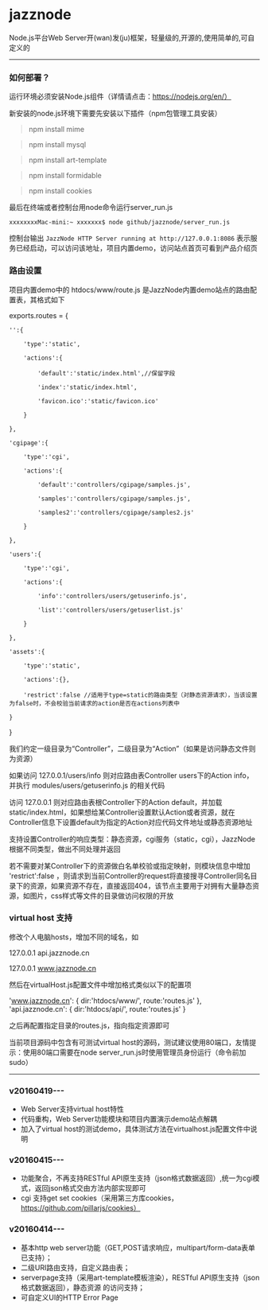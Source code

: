 # jazznode
Node.js平台Web Server开(wan)发(ju)框架，轻量级的,开源的,使用简单的,可自定义的

***

### 如何部署？

运行环境必须安装Node.js组件（详情请点击：https://nodejs.org/en/）

新安装的node.js环境下需要先安装以下插件（npm包管理工具安装）

> npm install mime

> npm install mysql

> npm install art-template

> npm install formidable

> npm install cookies

最后在终端或者控制台用node命令运行server_run.js

`xxxxxxxxMac-mini:~ xxxxxxx$ node github/jazznode/server_run.js`

控制台输出 `JazzNode HTTP Server running at http://127.0.0.1:8086` 表示服务已经启动，可以访问该地址，项目内置demo，访问站点首页可看到产品介绍页

### 路由设置

项目内置demo中的 htdocs/www/route.js 是JazzNode内置demo站点的路由配置表，其格式如下

exports.routes = {

    '':{

        'type':'static',

        'actions':{

            'default':'static/index.html',//保留字段

            'index':'static/index.html',

            'favicon.ico':'static/favicon.ico'

        }

    },

    'cgipage':{

        'type':'cgi',

        'actions':{

            'default':'controllers/cgipage/samples.js',

            'samples':'controllers/cgipage/samples.js',

            'samples2':'controllers/cgipage/samples2.js'

        }

    },

    'users':{

        'type':'cgi',

        'actions':{

            'info':'controllers/users/getuserinfo.js',

            'list':'controllers/users/getuserlist.js'

        }

    },

    'assets':{

        'type':'static',

        'actions':{},

        'restrict':false //适用于type=static的路由类型（对静态资源请求），当该设置为false时，不会校验当前请求的action是否在actions列表中

    }

}


我们约定一级目录为“Controller”，二级目录为“Action”（如果是访问静态文件则为资源）

如果访问 127.0.0.1/users/info  则对应路由表Controller users下的Action info，并执行 modules/users/getuserinfo.js 的相关代码

访问 127.0.0.1  则对应路由表根Controller下的Action default，并加载static/index.html，如果想给某Controller设置默认Action或者资源，就在Controller信息下设置default为指定的Action对应代码文件地址或静态资源地址

支持设置Controller的响应类型：静态资源，cgi服务（static，cgi），JazzNode根据不同类型，做出不同处理并返回

若不需要对某Controller下的资源做白名单校验或指定映射，则模块信息中增加 'restrict':false ，则请求到当前Controller的request将直接搜寻Controller同名目录下的资源，如果资源不存在，直接返回404，该节点主要用于对拥有大量静态资源，如图片，css样式等文件的目录做访问权限的开放

### virtual host 支持

修改个人电脑hosts，增加不同的域名，如 

127.0.0.1  api.jazznode.cn

127.0.0.1  www.jazznode.cn

然后在virtualHost.js配置文件中增加格式类似以下的配置项

'www.jazznode.cn':
{
    dir:'htdocs/www/',
    route:'routes.js'
},
'api.jazznode.cn':
{
    dir:'htdocs/api/',
    route:'routes.js'
}

之后再配置指定目录的routes.js，指向指定资源即可

当前项目源码中包含有可测试virtual host的源码，测试建议使用80端口，友情提示：使用80端口需要在node server_run.js时使用管理员身份运行（命令前加sudo）

***

### v20160419---
* Web Server支持virtual host特性
* 代码重构，Web Server功能模块和项目内置演示demo站点解耦
* 加入了virtual host的测试demo，具体测试方法在virtualhost.js配置文件中说明


### v20160415---
* 功能聚合，不再支持RESTful API原生支持（json格式数据返回）,统一为cgi模式，返回json格式交由方法内部实现即可
* cgi 支持get set cookies（采用第三方库cookies，https://github.com/pillarjs/cookies）

### v20160414---
* 基本http web server功能（GET,POST请求响应，multipart/form-data表单已支持）；
* 二级URI路由支持，自定义路由表；
* serverpage支持（采用art-template模板渲染），RESTful API原生支持（json格式数据返回），静态资源 的访问支持；
* 可自定义UI的HTTP Error Page

